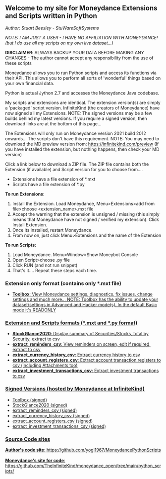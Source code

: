 ## Welcome to my site for Moneydance Extensions and Scripts written in Python

_Author: Stuart Beesley - StuWareSoftSystems_

_NOTE: I AM JUST A USER - I HAVE NO AFFILIATION WITH MONEYDANCE! (but I do use all my scripts on my own live dataset...)_

**DISCLAIMER**: ALWAYS BACKUP YOUR DATA BEFORE MAKING ANY CHANGES - The author cannot accept any responsibility from the use of these scripts

Moneydance allows you to run Python scripts and access its functions via their API.
This allows you to perform all sorts of 'wonderful' things based on your own financial data.

Python is actual Jython 2.7 and accesses the Moneydance Java codebase.

My scripts and extensions are identical. The extension version(s) are simply a 'packaged' script version. 
InfiniteKind (the creators of Moneydance) have now signed all my Extensions. NOTE: The signed versions may be a few builds behind my latest versions.
If you require a signed version, then download links are at the bottom of this page...

The Extensions will only run on Moneydance version 2021 build 2012 onwards... The scripts don't have this requirement.
NOTE: You may need to download the MD preview version from: https://infinitekind.com/preview
(If you have installed the extension, but nothing happens, then check your MD version)
  
Click a link below to download a ZIP file. The ZIP file contains both the Extension (if available) and Script version for you to choose from....
- Extensions have a file extension of *.mxt
- Scripts have a file extension of *.py

**To run Extensions:**
1) Install the Extension. Load Moneydance, Menu>Extensions>add from file>choose <extension_name>.mxt file
2) Accept the warning that the extension is unsigned / missing (this simply means that Moneydance have not signed / verified my extension). Click Install Extension.
3) Once its installed, restart Moneydance.
4) From now on, just click Menu>Extensions and the name of the Extension

**To run Scripts:**
1) Load Moneydance. Menu>Window>Show Moneybot Console
2) Open Script>choose <scriptname>.py file
3) Click RUN (and not run snippet)
4) That's it.... Repeat these steps each time.

### Extension only format (contains only *.mxt file)
- <a href="https://github.com/yogi1967/MoneydancePythonScripts/raw/master/toolbox.zip">**Toolbox**: View Moneydance settings, diagnostics, fix issues, change settings and much more...
NOTE: Toolbox has the ability to update your dataset/settings in Advanced and Hacker mode(s). In the default Basic mode it's READONLY

### Extension and Scripts formats (*.mxt and *.py format)
-  <a href="https://github.com/yogi1967/MoneydancePythonScripts/raw/master/stockglance2020.zip">**StockGlance2020**: Display summary of Securities/Stocks, total by Security, extract to csv 
-  <a href="https://github.com/yogi1967/MoneydancePythonScripts/raw/master/extract_reminders_csv.zip">**extract_reminders_csv**: View reminders on screen, edit if required, extract to csv
-  <a href="https://github.com/yogi1967/MoneydancePythonScripts/raw/master/extract_currency_history_csv.zip">**extract_currency_history_csv**: Extract currency history to csv
-  <a href="https://github.com/yogi1967/MoneydancePythonScripts/raw/master/extract_account_registers_csv.zip">**extract_account_registers_csv**: Extract account transaction registers to csv (including Attachments too)
-  <a href="https://github.com/yogi1967/MoneydancePythonScripts/raw/master/extract_investment_transactions_csv.zip">**extract_investment_transactions_csv**: Extract investment transactions to csv

### Signed Versions (hosted by Moneydance at InfiniteKind)
- <a href="https://infinitekind.com/app/md/extensions/toolbox.mxt">Toolbox (signed)
- <a href="https://infinitekind.com/app/md/extensions/stockglance2020.mxt">StockGlance2020 (signed)
- <a href="https://infinitekind.com/app/md/extensions/extract_reminders_csv.mxt">extract_reminders_csv (signed)
- <a href="https://infinitekind.com/app/md/extensions/extract_currency_history_csv.mxt">extract_currency_history_csv (signed)
- <a href="https://infinitekind.com/app/md/extensions/extract_account_registers_csv.mxt">extract_account_registers_csv (signed)
- <a href="https://infinitekind.com/app/md/extensions/extract_investment_transactions_csv.mxt">extract_investment_transactions_csv (signed)

### Source Code sites
<a href="https://github.com/yogi1967/MoneydancePythonScripts">**Author's code site**: https://github.com/yogi1967/MoneydancePythonScripts
<BR><BR>
<a href="https://github.com/TheInfiniteKind/moneydance_open/tree/main/python_scripts/">**Moneydance's site for code**: https://github.com/TheInfiniteKind/moneydance_open/tree/main/python_scripts/
